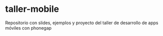 # taller-mobile
Repositorio con slides, ejemplos y proyecto del taller de desarrollo de apps móviles con phonegap
